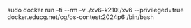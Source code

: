  sudo docker run -ti --rm -v ./xv6-k210:/xv6 --privileged=true docker.educg.net/cg/os-contest:2024p6 /bin/bash